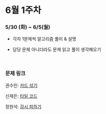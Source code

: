 # 6월 1주차

### 5/30 (화) ~ 6/5(월)

- 각자 1문제씩 알고리즘 풀이 & 설명

- 담당 문제 아니더라도 문제 읽고 풀이 생각해오기
  
  <br>

### 문제 링크

권수린: [카드 섞기](https://www.acmicpc.net/problem/1091)

신재은: [타일 코드](https://www.acmicpc.net/problem/1720)

정원석: [감시 피하기](https://www.acmicpc.net/problem/18428)
